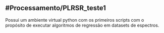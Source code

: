 

#Processamento/PLRSR_teste1
--------

   Possui um ambiente virtual python com os primeiros scripts
   com o propósito de executar algoritmos de regressão em 
   datasets de espectros.
